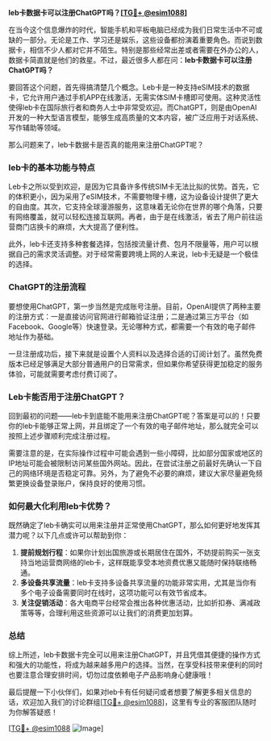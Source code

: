 **leb卡数据卡可以注册ChatGPT吗？[[TG💪+ @esim1088](https://t.me/s/esim1088)]**

在当今这个信息爆炸的时代，智能手机和平板电脑已经成为我们日常生活中不可或缺的一部分。无论是工作、学习还是娱乐，这些设备都扮演着重要角色。而说到数据卡，相信不少人都对它并不陌生。特别是那些经常出差或者需要在外办公的人，数据卡简直就是他们的救星。不过，最近很多人都在问：**leb卡数据卡可以注册ChatGPT吗？**

要回答这个问题，首先得搞清楚几个概念。Leb卡是一种支持eSIM技术的数据卡，它允许用户通过手机APP在线激活，无需实体SIM卡槽即可使用。这种灵活性使得leb卡在国际旅行者和商务人士中非常受欢迎。而ChatGPT，则是由OpenAI开发的一种大型语言模型，能够生成高质量的文本内容，被广泛应用于对话系统、写作辅助等领域。

那么问题来了，leb卡数据卡是否真的能用来注册ChatGPT呢？

### leb卡的基本功能与特点

Leb卡之所以受到欢迎，是因为它具备许多传统SIM卡无法比拟的优势。首先，它的体积更小，因为采用了eSIM技术，不需要物理卡槽，这为设备设计提供了更大的自由度。其次，它支持全球漫游服务，这意味着无论你在世界的哪个角落，只要有网络覆盖，就可以轻松连接互联网。再者，由于是在线激活，省去了用户前往运营商门店换卡的麻烦，大大提高了便利性。

此外，leb卡还支持多种套餐选择，包括按流量计费、包月不限量等，用户可以根据自己的需求灵活调整。对于经常需要跨境上网的人来说，leb卡无疑是一个极佳的选择。

### ChatGPT的注册流程

要想使用ChatGPT，第一步当然是完成账号注册。目前，OpenAI提供了两种主要的注册方式：一是直接访问官网进行邮箱验证注册；二是通过第三方平台（如Facebook、Google等）快速登录。无论哪种方式，都需要一个有效的电子邮件地址作为基础。

一旦注册成功后，接下来就是设置个人资料以及选择合适的订阅计划了。虽然免费版本已经足够满足大部分普通用户的日常需求，但如果你希望获得更加稳定的服务体验，可能就需要考虑付费订阅了。

### Leb卡能否用于注册ChatGPT？

回到最初的问题——leb卡到底能不能用来注册ChatGPT呢？答案是可以的！只要你的leb卡能够正常上网，并且绑定了一个有效的电子邮件地址，那么就完全可以按照上述步骤顺利完成注册过程。

需要注意的是，在实际操作过程中可能会遇到一些小障碍，比如部分国家或地区的IP地址可能会被限制访问某些国外网站。因此，在尝试注册之前最好先确认一下自己的网络环境是否稳定可靠。另外，为了避免不必要的麻烦，建议大家尽量避免频繁更换设备登录账户，保持良好的使用习惯。

### 如何最大化利用leb卡优势？

既然确定了leb卡确实可以用来注册并正常使用ChatGPT，那么如何更好地发挥其潜力呢？以下几点或许可以帮助到你：

1. **提前规划行程**：如果你计划出国旅游或长期居住在国外，不妨提前购买一张支持当地运营商网络的leb卡，这样既能享受本地资费优惠又能随时保持联络畅通。
2. **多设备共享流量**：leb卡支持多设备共享流量的功能非常实用，尤其是当你有多个电子设备需要同时在线时，这项功能可以有效节省成本。
3. **关注促销活动**：各大电商平台经常会推出各种优惠活动，比如折扣券、满减政策等等，合理利用这些资源可以让我们的消费更加划算。

### 总结

综上所述，leb卡数据卡完全可以用来注册ChatGPT，并且凭借其便捷的操作方式和强大的功能性，将成为越来越多用户的选择。当然，在享受科技带来便利的同时也要注意合理安排时间，切勿过度依赖电子产品影响身心健康哦！

最后提醒一下小伙伴们，如果对leb卡有任何疑问或者想要了解更多相关信息的话，欢迎加入我们的讨论群组[[TG💪+ @esim1088](https://t.me/s/esim1088)]，这里有专业的客服团队随时为你解答疑惑！

[[TG💪+ @esim1088](https://t.me/s/esim1088) ![Image](https://i.postimg.cc/4NQfJmqS/Snipaste-2025-05-13-00-14-12.png)]